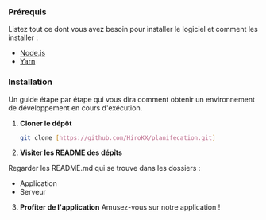 ### Prérequis

Listez tout ce dont vous avez besoin pour installer le logiciel et comment les installer :

- [Node.js](https://nodejs.org/)
- [Yarn](https://yarnpkg.com/)

### Installation

Un guide étape par étape qui vous dira comment obtenir un environnement de développement en cours d'exécution.

1. **Cloner le dépôt**

   ```bash
   git clone [https://github.com/HiroKX/planifecation.git]
   ```

2. **Visiter les README des dépîts**

Regarder les README.md qui se trouve dans les dossiers :
 - Application
 - Serveur

3. **Profiter de l'application**
Amusez-vous sur notre application !